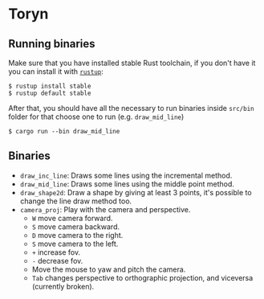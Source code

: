 # Toryn

## Running binaries

Make sure that you have installed stable Rust toolchain, if you don't have it you
can install it with [`rustup`](https://rustup.rs/): 

```
$ rustup install stable
$ rustup default stable
```

After that, you should have all the necessary to run binaries inside `src/bin` folder
for that choose one to run (e.g. `draw_mid_line`) 

```
$ cargo run --bin draw_mid_line
```


## Binaries 

- `draw_inc_line`: Draws some lines using the incremental method.
- `draw_mid_line`: Draws some lines using the middle point method.
- `draw_shape2d`: Draw a shape by giving at least 3 points, it's possible to change the line draw method too.
- `camera_proj`: Play with the camera and perspective.
    - `W` move camera forward.
    - `S` move camera backward.
    - `D` move camera to the right.
    - `S` move camera to the left.
    - `+` increase fov.
    - `-` decrease fov.
    - Move the mouse to yaw and pitch the camera.
    - `Tab` changes perspective to orthographic projection, and viceversa (currently broken).